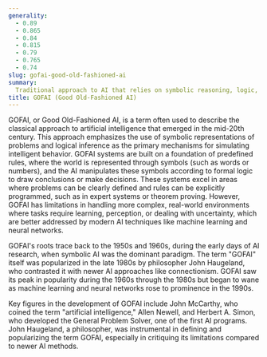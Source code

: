 ```yaml
---
generality:
  - 0.89
  - 0.865
  - 0.84
  - 0.815
  - 0.79
  - 0.765
  - 0.74
slug: gofai-good-old-fashioned-ai
summary:
  Traditional approach to AI that relies on symbolic reasoning, logic, and rule-based systems to simulate intelligent behavior.
title: GOFAI (Good Old-Fashioned AI)
---
```


GOFAI, or Good Old-Fashioned AI, is a term often used to describe the classical approach to artificial intelligence that emerged in the mid-20th century. This approach emphasizes the use of symbolic representations of problems and logical inference as the primary mechanisms for simulating intelligent behavior. GOFAI systems are built on a foundation of predefined rules, where the world is represented through symbols (such as words or numbers), and the AI manipulates these symbols according to formal logic to draw conclusions or make decisions. These systems excel in areas where problems can be clearly defined and rules can be explicitly programmed, such as in expert systems or theorem proving. However, GOFAI has limitations in handling more complex, real-world environments where tasks require learning, perception, or dealing with uncertainty, which are better addressed by modern AI techniques like machine learning and neural networks.

GOFAI's roots trace back to the 1950s and 1960s, during the early days of AI research, when symbolic AI was the dominant paradigm. The term "GOFAI" itself was popularized in the late 1980s by philosopher John Haugeland, who contrasted it with newer AI approaches like connectionism. GOFAI saw its peak in popularity during the 1960s through the 1980s but began to wane as machine learning and neural networks rose to prominence in the 1990s.

Key figures in the development of GOFAI include John McCarthy, who coined the term "artificial intelligence," Allen Newell, and Herbert A. Simon, who developed the General Problem Solver, one of the first AI programs. John Haugeland, a philosopher, was instrumental in defining and popularizing the term GOFAI, especially in critiquing its limitations compared to newer AI methods.
